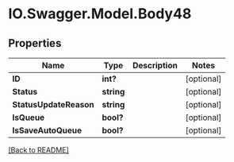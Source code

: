 # IO.Swagger.Model.Body48
## Properties

Name | Type | Description | Notes
------------ | ------------- | ------------- | -------------
**ID** | **int?** |  | [optional] 
**Status** | **string** |  | [optional] 
**StatusUpdateReason** | **string** |  | [optional] 
**IsQueue** | **bool?** |  | [optional] 
**IsSaveAutoQueue** | **bool?** |  | [optional] 

 [[Back to README]](../README.md)

